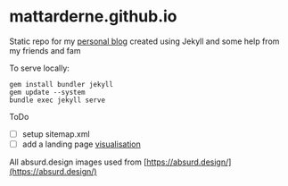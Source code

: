 # mattarderne.github.io

Static repo for my [personal blog](https://rdrn.dev/) created using Jekyll and some help from my friends and fam

To serve locally:
```
gem install bundler jekyll
gem update --system
bundle exec jekyll serve
```


ToDo
- [ ] setup sitemap.xml
- [ ] add a landing page [visualisation](https://ptsjs.org/demo/?name=htmlform.scope)

All absurd.design images used from [https://absurd.design/](https://absurd.design/)